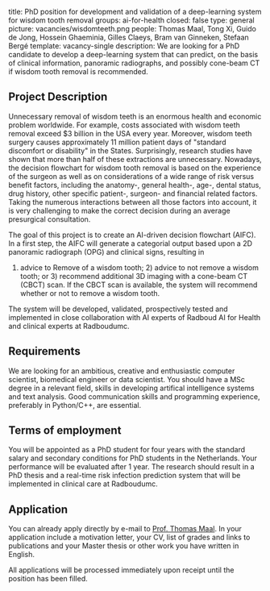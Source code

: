 title: PhD position for development and validation of a deep-learning system for wisdom tooth removal
groups: ai-for-health 
closed: false
type: general
picture: vacancies/wisdomteeth.png
people: Thomas Maal, Tong Xi, Guido de Jong, Hossein Ghaeminia, Gilles Claeys, Bram van Ginneken, Stefaan Bergé
template: vacancy-single
description: We are looking for a PhD candidate to develop a deep-learning system that can predict, on the basis of clinical information, panoramic radiographs, and possibly cone-beam CT if wisdom tooth removal is recommended.

## Project Description

Unnecessary removal of wisdom teeth is an enormous health and economic problem worldwide. For example, costs associated with wisdom teeth removal exceed $3 billion in the USA every year. Moreover, wisdom teeth surgery causes approximately 11 million patient days of "standard discomfort or disability" in the States. Surprisingly, research studies have shown that more than half of these extractions are unnecessary. Nowadays, the decision flowchart for wisdom tooth removal is based on the experience of the surgeon as well as on considerations of a wide range of risk versus benefit factors, including the anatomy-, general health-, age-, dental status, drug history, other specific patient-, surgeon- and financial related factors. Taking the numerous interactions between all those factors into account, it is very challenging to make the correct decision during an average
presurgical consultation.

The goal of this project is to create an AI-driven decision flowchart (AIFC). In a first step, the AIFC will generate a categorial output based upon a 2D panoramic radiograph (OPG) and clinical signs, resulting in
1) advice to Remove of a wisdom tooth; 2) advice to not remove a wisdom tooth; or 3) recommend additional 3D imaging with a cone-beam CT (CBCT) scan. If the CBCT scan is available, the system will recommend whether or not to remove a wisdom tooth.

The system will be developed, validated, prospectively tested and implemented in close collaboration with AI experts of Radboud AI for Health and clinical experts at Radboudumc.

## Requirements

We are looking for an ambitious, creative and enthusiastic computer scientist, biomedical engineer or data scientist. You should have a MSc degree in a relevant field, skills in developing artifical intelligence systems and text analysis. Good communication skills and programming experience, preferably in Python/C++, are essential. 

## Terms of employment

You will be appointed as a PhD student for four years with the standard salary and secondary conditions for PhD students in the Netherlands. Your performance will be evaluated after 1 year. The research should result in a PhD thesis and a real-time risk infection prediction system that will be implemented in clinical care at Radboudumc.

## Application

You can already apply directly by e-mail to [Prof. Thomas Maal](mailto:Thomas.Maal@radboudumc.nl). In your application include a motivation letter, your CV, list of grades and links to publications and your Master thesis or other work you have written in English.

All applications will be processed immediately upon receipt until the position has been filled.
